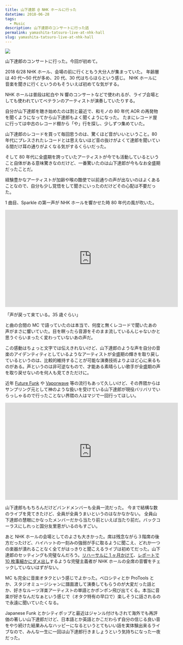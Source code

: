 ```yaml
---
title: 山下達郎 @ NHK ホールに行った
datetime: 2018-06-28
tags: 
  - Music
description: 山下達郎のコンサートに行った話
permalink: yamashita-tatsuro-live-at-nhk-hall
slug: yamashita-tatsuro-live-at-nhk-hall
---
```


<img src="https://i.imgur.com/yinseJm.jpg">

山下達郎のコンサートに行った。今回が初めて。

2018 6/28 NHK ホール、会場の前に行くともう大分人が集まっていた。
年齢層は 40 代〜50 代が多め、20 代、30 代はちらほらという感じ。
NHK ホールに音楽を聞きに行くというのもそういえば初めてな気がする。

NHK ホールは普段は紅白や N 響のコンサートなどで使われるが、ライブ会場としても使われていてベテランのアーティストが演奏していたりする。

自分が山下達郎を聴き始めたのは割と最近で、和モノの 80 年代 AOR の再発物を聞くようになってから山下達郎もよく聞くようになった。
たまにレコード屋に行っては中古のレコード棚から「や」行を探し、少しずつ集めていた。

山下達郎のレコードを買って毎回思うのは、驚くほど音がいいということ。80 年代にプレスされたレコードとは思えないほど音の抜けがよくて達郎を聞いている間だけ耳の通りがよくなる気がするくらいだった。

そして 80 年代に全盛期を誇っていたアーティストが今でも活動しているということ自体がある意味驚きなのだけど、一番驚いたのは山下達郎が今もなお全盛期だったことだ。

経験豊かなアーティストが加齢や喉の酷使で以前通りの声が出ないのはよくあることなので、自分も少し覚悟をして聞きにいったのだけどその心配は不要だった。

1 曲目、Sparkle の第一声が NHK ホールを響かせた時 80 年代の風が吹いた。

<iframe width="560" height="315" src="https://www.youtube.com/embed/gQ9pmFMc5oM" frameborder="0" allow="autoplay; encrypted-media" allowfullscreen></iframe>

「声が戻って来ている。35 歳ぐらい」

と曲の合間の MC で語っていたのは本当で、何度と無くレコードで聞いたあの声がまさに響いていた。目を瞑ったら音源をそのまま流しているんじゃないかと思うぐらいまったく変わっていないあの声だ。

この感動はちょっと文字では伝えきれないけど、山下達郎のような声を自分の音楽のアイデンティティとしているようなアーティストが全盛期の輝きを取り戻しているというのは、比較的維持することが可能な演奏技術よりよほど心に来るものがある。声というのは非可逆なもので、才能ある素晴らしい歌手が全盛期の声を取り戻せないのを何人も見てきただけに。

近年 [Future Funk](https://mag.japaaan.com/archives/38459) や [Vaporwave](https://ja.wikipedia.org/wiki/%E3%83%B4%E3%82%A7%E3%82%A4%E3%83%91%E3%83%BC%E3%82%A6%E3%82%A7%E3%82%A4%E3%83%B4) 等の流行もあって久しいけど、その界隈からはサンプリング元として神のような扱いを受けている山下達郎が現役バリバリでいらっしゃるので行ったことない界隈の人はマジで一回行ってほしい。

<iframe width="560" height="315" src="https://www.youtube.com/embed/GQ98QCAxL2k" frameborder="0" allow="autoplay; encrypted-media" allowfullscreen></iframe>

山下達郎ももちろんだけどバンドメンバーも全員一流だった。
今まで結構な数のライブを見てきたけど、全員が全員うまいというのはなかなかない。
全員山下達郎の慧眼にかなったメンバーだから当たり前といえば当たり前だ。バックコーラスにしれっと国分友里恵がいるのもすごい。

あと NHK ホールの会場としてのよさも大きかった。席は残念ながら３階席の後方だったけど、ハイハットの一刻みの強弱が手に取るように聞こえ、どれか一つの楽器が潰れることなく全てがはっきりと聞こえるライブは初めてだった。山下達郎のセッティングも完璧なんだろう。[リハーサルに 1 ヶ月かけて](https://www.facebook.com/senseofwonder.nambahiroyuki/photos/a.111919385824088.1073741828.101448030204557/426140074402016/?type=3)、[レポートで 10 枚事細かにダメ出し](http://www.enpitu.ne.jp/usr6/bin/day?id=60769&pg=20051017)するような完璧主義者が NHK ホールの全席の音響をチェックしていないはずがない。

MC も完全に音楽オタクという感じでよかった。ベロシティとか ProTools とか、スタジオミュージシャンに譜面渡して演奏してもらうのが大変だった話とか、好きなルーツ洋楽アーティストの単語とかポンポン飛び出てくる。本当に音楽が好きなんだなぁという感じで（オタク特有の早口で）楽しそうに話されるので永遠に聞いていたくなる。

Japanese Funk とかシティポップと最近はジャンル付けもされて海外でも再評価の著しい山下達郎だけど、日本語とか英語とかこだわらず自分の信じる良い音をやり続けた結果みんなハッピーになるというとてもいい話を実体験出来るライブなので、みんな一生に一回は山下達郎行きましょうという気持ちになった一夜だった。
